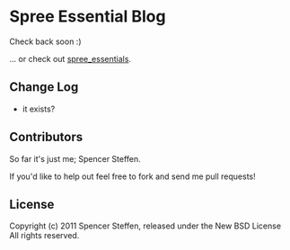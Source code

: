 Spree Essential Blog
====================

Check back soon :)

... or check out [spree_essentials](https://github.com/citrus/spree_essentials).




Change Log
----------

* it exists?


Contributors
------------

So far it's just me; Spencer Steffen. 

If you'd like to help out feel free to fork and send me pull requests!


License
-------

Copyright (c) 2011 Spencer Steffen, released under the New BSD License All rights reserved.